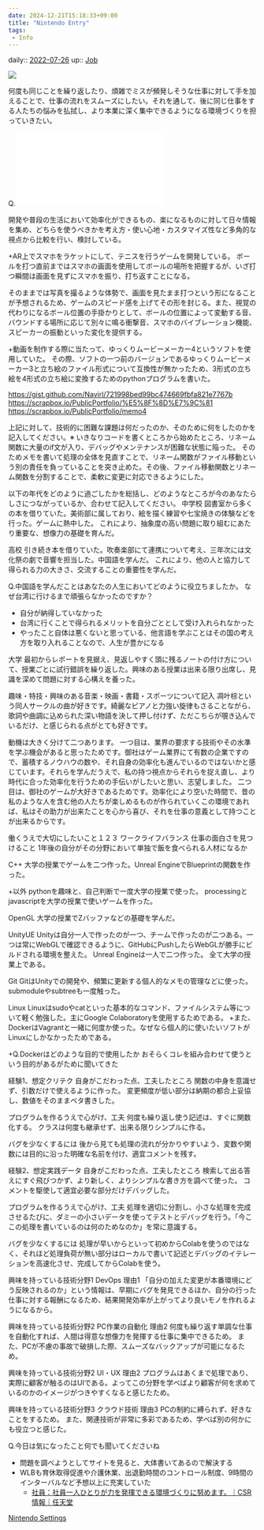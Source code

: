 ```yaml
---
date: 2024-12-21T15:18:33+09:00
title: "Nintendo Entry"
tags:
 - Info
---
```


daily:: [2022-07-26](Daily_Note/2022-07-26.md)
up:: [Job](../Bar/Job.md)

![](Pasted%20image%2020220726100104.png)

何度も同じことを繰り返したり、煩雑でミスが頻発しそうな仕事に対して手を加えることで、仕事の流れをスムーズにしたい。それを通して、後に同じ仕事をする人たちの悩みを払拭し、より本業に深く集中できるようになる環境づくりを担っていきたい。

Q.![悩みを払拭して本業に深く集中できるようになるため](悩みを払拭して本業に深く集中できるようになるため.md)

開発や普段の生活において効率化ができるもの、楽になるものに対して日々情報を集め、どちらを使うべきかを考え方・使い心地・カスタマイズ性など多角的な視点から比較を行い、検討している。

+AR上でスマホをラケットにして、テニスを行うゲームを開発している。
ボールを打つ直前まではスマホの画面を使用してボールの場所を把握するが、いざ打つ瞬間は画面を見ずにスマホを振り、打ち返すことになる。

そのままでは写真を撮るような体勢で、画面を見たまま打つという形になることが予想されるため、ゲームのスピード感を上げてその形を封じる。また、視覚の代わりになるボール位置の手掛かりとして、ボールの位置によって変動する音、バウンドする場所に応じて別々に鳴る衝撃音、スマホのバイブレーション機能、スピーカーの振動といった変化を提供する。

+動画を制作する際に当たって、ゆっくりムービーメーカー4というソフトを使用していた。
その際、ソフトの一つ前のバージョンであるゆっくりムービーメーカー3と立ち絵のファイル形式について互換性が無かったため、3形式の立ち絵を4形式の立ち絵に変換するためのpythonプログラムを書いた。

https://gist.github.com/Navirl/721998bed99bc474669fbfa821e7767b
https://scrapbox.io/PublicPortfolio/%E5%8F%8D%E7%9C%81
https://scrapbox.io/PublicPortfolio/memo4

上記に対して、技術的に困難な課題は何だったのか、そのために何をしたのかを記入してください。※
いきなりコードを書くところから始めたところ、リネーム関数に大量のif文が入り、デバッグやメンテナンスが困難な状態に陥った。
そのためメモを書いて処理の全体を見直すことで、リネーム関数がファイル移動という別の責任を負っていることを突き止めた。その後、ファイル移動関数とリネーム関数を分割することで、柔軟に変更に対応できるようにした。

以下の年代をどのように過ごしたかを総括し、どのようなところが今のあなたらしさにつながっているか、合わせて記入してください。
中学校
図書室から多くの本を借りていた。美術部に属しており、絵を描く練習や七宝焼きの体験などを行った。ゲームに熱中した。
これにより、抽象度の高い問題に取り組むにあたり重要な、想像力の基礎を育んだ。

高校
引き続き本を借りていた。吹奏楽部にて連携について考え、三年次には文化祭の劇で音響を担当した。中国語を学んだ。
これにより、他の人と協力して得られる力の大きさ、交流することの重要性を学んだ。

Q.中国語を学んだことはあなたの人生においてどのように役立ちましたか。
なぜ台湾に行けるまで頑張らなかったのですか？

- 自分が納得していなかった
- 台湾に行くことで得られるメリットを自分ごととして受け入れられなかった
- やったこと自体は悪くないと思っている、他言語を学ぶことはその国の考え方を取り入れることなので、人生が豊かになる




大学
最初からレポートを見据え、見返しやすく頭に残るノートの付け方について、授業ごとに試行錯誤を繰り返した。興味のある授業は出来る限り出席し、見識を深めて問題に対する心構えを養った。

趣味・特技・興味のある音楽・映画・書籍・スポーツについて記入
凋叶棕という同人サークルの曲が好きです。綺麗なピアノと力強い旋律もさることながら、歌詞や曲調に込められた深い物語を決して押し付けず、ただこちらが覗き込んでいるだけ、と感じられる点がとても好きです。

動機は大きく分けて二つあります。
一つ目は、業界の要求する技術やその水準を学ぶ機会があると思ったためです。御社はゲーム業界にて有数の企業ですので、蓄積するノウハウの数や、それ自身の効率化も進んでいるのではないかと感じています。それらを学んだうえで、私の持つ視点からそれらを捉え直し、より時代に合った効率化を行うための手伝いがしたいと思い、志望しました。
二つ目は、御社のゲームが大好きであるためです。効率化により空いた時間で、昔の私のような人を含む他の人たちが楽しめるものが作られていくこの環境であれば、私はその助力が出来たことを心から喜び、それを仕事の意義として持つことが出来るからです。

働くうえで大切にしたいこと１２３
ワークライフバランス
仕事の面白さを見つけること
1年後の自分がその分野において単独で飯を食べられる人材になるか


C++
大学の授業でゲームを二つ作った。Unreal EngineでBlueprintの関数を作った。

+以外
pythonを趣味と、自己判断で一度大学の授業で使った。
processingとjavascriptを大学の授業で使いゲームを作った。

OpenGL
大学の授業でZバッファなどの基礎を学んだ。

UnityUE
Unityは自分一人で作ったのが一つ、チームで作ったのが二つある。一つは常にWebGLで確認できるように、GitHubにPushしたらWebGLが勝手にビルドされる環境を整えた。
Unreal Engineは一人で二つ作った。
全て大学の授業上である。

Git
GitはUnityでの開発や、頻繁に更新する個人的なメモの管理などに使った。
submoduleやsubtreeも一度触った。

Linux
Linuxはsudoやcatといった基本的なコマンド、ファイルシステム等について軽く勉強した。主にGoogle Colaboratoryを使用するためである。
+また、DockerはVagrantと一緒に何度か使った。なぜなら個人的に使いたいソフトがLinuxにしかなかったためである。

+Q.Dockerはどのような目的で使用したか
おそらくコレを組み合わせて使うという目的があるがために聞いてきた

経験1、想定クリテク
自身がこだわった点、工夫したところ
関数の中身を意識せず、引数だけで使えるように作った。
変更頻度が低い部分は納期の都合上妥協し、数値をそのままベタ書きした。

プログラムを作るうえで心がけ、工夫
何度も繰り返し使う記述は、すぐに関数化する。
クラスは何度も継承せず、出来る限りシンプルに作る。

バグを少なくするには
後から見ても処理の流れが分かりやすいよう、変数や関数には目的に沿った明確な名前を付け、適宜コメントを残す。

経験2、想定実践データ
自身がこだわった点、工夫したところ
検索して出る答えにすぐ飛びつかず、より新しく、よりシンプルな書き方を調べて使った。
コメントを駆使して適宜必要な部分だけデバッグした。

プログラムを作るうえで心がけ、工夫
処理を適切に分割し、小さな処理を完成させるたびに、ダミーの小さいデータを使ってテストとデバッグを行う。「今ここの処理を書いているのは何のためなのか」を常に意識する。

バグを少なくするには
処理が早いからといって初めからColabを使うのではなく、それほど処理負荷が無い部分はローカルで書いて記述とデバッグのイテレーションを高速化させ、完成してからColabを使う。


興味を持っている技術分野1
DevOps
理由1
「自分の加えた変更が本番環境にどう反映されるのか」という情報は、早期にバグを発見できるほか、自分の行った仕事に対する報酬になるため、結果開発効率が上がってより良いモノを作れるようになるから。

興味を持っている技術分野2
PC作業の自動化
理由2
何度も繰り返す単調な仕事を自動化すれば、人間は得意な想像力を発揮する仕事に集中できるため。
また、PCが不慮の事故で破損した際、スムーズなバックアップが可能になるため。

興味を持っている技術分野2
UI・UX
理由2
プログラムはあくまで処理であり、実際に顧客が触るのはUIである。よってこの分野を学べばより顧客が何を求めているのかのイメージがつきやすくなると感じたため。

興味を持っている技術分野3
クラウド技術
理由3
PCの制約に縛られず、好きなことをするため。
また、関連技術が非常に多彩であるため、学べば別の何かにも役立つと感じた。


Q.今日は気になったこと何でも聞いてくださいね

- 問題を調べようとしてサイトを見ると、大体書いてあるので解決する
- WLBも育休取得促進や介護休業、出退勤時間のコントロール制度、9時間のインターバルなど予想以上に充実していた
	- [社員：社員一人ひとりが力を発揮できる環境づくりに努めます。｜CSR情報｜任天堂](https://www.nintendo.co.jp/csr/report/employees/topics/index.html?active-topics=topics02)

[Nintendo Settings](Nintendo%20Settings.md)